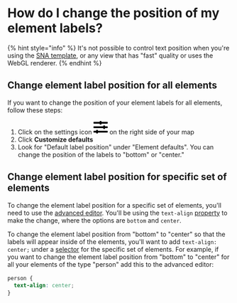 # How do I change the position of my element labels?

{% hint style="info" %}
It's not possible to control text position when you're using the [SNA template](../guides/templates.md#sna-social-network-analysis-template), or any view that has "fast" quality or uses the WebGL renderer.
{% endhint %}

## Change element label position for all elements

If you want to change the position of your element labels for all elements, follow these steps:

1. Click on the settings icon ![](../icons/sliders-h.svg) on the right side of your map
2. Click **Customize defaults**
3. Look for "Default label position" under "Element defaults". You can change the position of the labels to "bottom" or "center."

## Change element label position for specific set of elements

To change the element label position for a specific set of elements, you'll need to use the [advanced editor](../overview/view-editors.md#advanced-editor). You'll be using the `text-align` [property](../guides/property-reference.md) to make the change, where the options are `bottom` and `center`.

To change the element label position from "bottom" to "center" so that the labels will appear inside of the elements, you'll want to add `text-align: center;` under a [selector](../guides/selectors.md) for the specific set of elements. For example, if you want to change the element label position from "bottom" to "center" for all your elements of the type "person" add this to the advanced editor:

```scss
person {
  text-align: center;
}
```
